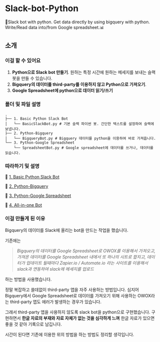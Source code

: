 # Slack-bot-Python
:robot:Slack bot with python. Get data directly by using bigquery with python. Write/Read data into/from Google spreadsheet.📊 

## 소개

### 이걸 할 수 있어요

1. **Python으로 Slack bot 만들기**. 원하는 특정 시간에 원하는 메세지를 보내는 슬랙봇을 만들 수 있습니다.
2. **Bigquery의 데이터를 third-party를 이용하지 않고 Python으로 가져오기**.
3. **Google Spreadsheet에 python으로 데이터 읽기/쓰기**

### 폴더 및 파일 설명

```
.
├── 1. Basic Python Slack Bot
│   └── BasicSlackBot.py # 기본 슬랙 파이썬 봇. 간단한 텍스트를 설정하여 슬랙에 보냅니다.
├── 2. Python-Bigquery 
│   └── BigqueryBot.py # Bigquery 데이터를 python을 이용하여 바로 가져옵니다.
└── 3. Python-Google Spreadsheet
    └── SpreadsheetBot.py # Google spreadsheet에 데이터를 쓰거나, 데이터를 읽습니다.
```

### 따라하기 및 설명

:closed_book: [1. Basic Python Slack Bot](https://github.com/Yoojin99/Slack-bot-Python/tree/master/1.%20Basic%20Python%20Slack%20Bot)

:orange_book: [2. Python-Bigquery](https://github.com/Yoojin99/Slack-bot-Python/tree/master/2.%20Python-Bigquery)

:ledger: [3. Python-Google Spreadsheet](https://github.com/Yoojin99/Slack-bot-Python/tree/master/3.%20Python-Google%20Spreadsheet#2-python-code-%EC%9E%91%EC%84%B1)

:green_book: [4. All-in-one Bot]()

### 이걸 만들게 된 이유

Bigquery의 데이터를 Slack에 올리는 bot을 만드는 작업을 했습니다. 

기존에는 

> *Bigquery의 데이터를 Google Spreadsheet로 OWOX를 이용해서 가져오고, 가져온 데이터를 Google Spreadsheet 내에서 또 하나의 시트로 합치고, 데이터가 업데이트 될때마다 Zapier.io /  Automate.io 라는 사이트를 이용해서 slack과 연동하여 slack에 메세지를 업로드*

하는 방법을 사용했습니다.

정말 복잡하고 쓸데없이 third-party 앱을 자주 사용하는 방법입니다. 심지어 Bigquery에서 Google Spreadsheet로 데이터를 가져오기 위해 사용하는 OWOX라는 third-party 앱도 에러가 발생하는 경우가 있습니다. 

그래서 third-party 앱을 사용하지 않도록 slack bot을 python으로 구현했습니다. 구현하면서 **한글 자료의 부재와 자료 자체가 없는 것을 심각하게 느껴** 한글 자료가 있으면 좋을 것 같아 기록으로 남깁니다.

시간이 된다면 기존에 이용한 위의 방법을 하는 방법도 정리할 생각입니다.
